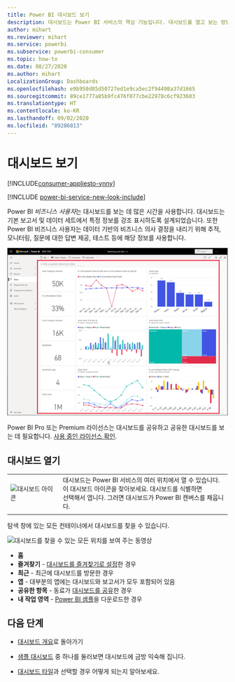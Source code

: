 ```yaml
---
title: Power BI 대시보드 보기
description: 대시보드는 Power BI 서비스의 핵심 기능입니다. 대시보드를 열고 보는 방법을 알아보세요.
author: mihart
ms.reviewer: mihart
ms.service: powerbi
ms.subservice: powerbi-consumer
ms.topic: how-to
ms.date: 08/27/2020
ms.author: mihart
LocalizationGroup: Dashboards
ms.openlocfilehash: e9b950d85d50727ed1e9ca5ec2f94498a37d1665
ms.sourcegitcommit: 89ce1777a85b9fc476f077cbe22978c6cf923603
ms.translationtype: HT
ms.contentlocale: ko-KR
ms.lasthandoff: 09/02/2020
ms.locfileid: "89286813"
---
```

# <a name="view-a-dashboard"></a>대시보드 보기

[!INCLUDE[consumer-appliesto-ynny](../includes/consumer-appliesto-ynny.md)]

[!INCLUDE [power-bi-service-new-look-include](../includes/power-bi-service-new-look-include.md)]

Power BI *비즈니스 사용자*는 대시보드를 보는 데 많은 시간을 사용합니다. 대시보드는 기본 보고서 및 데이터 세트에서 특정 정보를 강조 표시하도록 설계되었습니다. 또한 Power BI 비즈니스 사용자는 데이터 기반의 비즈니스 의사 결정을 내리기 위해 추적, 모니터링, 질문에 대한 답변 제공, 테스트 등에 해당 정보를 사용합니다.

![대시보드](media/end-user-dashboard-open/power-bi-new-dashboard.png)


Power BI Pro 또는 Premium 라이선스는 대시보드를 공유하고 공유한 대시보드를 보는 데 필요합니다. [사용 중인 라이선스 확인](end-user-license.md). 

## <a name="open-a-dashboard"></a>대시보드 열기



|              |         |
|------------|--------------------------------|
|![대시보드 아이콘](media/end-user-dashboard-open/power-bi-dashboard-icon.png)      |대시보드는 Power BI 서비스의 여러 위치에서 열 수 있습니다. <br> 이 대시보드 아이콘을 찾아보세요. 대시보드를 식별하면 <br>선택해서 엽니다. 그러면 대시보드가 Power BI 캔버스를 채웁니다. |
|                    |          |



탐색 창에 있는 모든 컨테이너에서 대시보드를 찾을 수 있습니다. 

![대시보드를 찾을 수 있는 모든 위치를 보여 주는 동영상](media/end-user-dashboard-open/power-bi-open-dashboards.gif)

- **홈** 
- **즐겨찾기** - [대시보드를 즐겨찾기로 설정](end-user-favorite.md)한 경우
- **최근** - 최근에 대시보드를 방문한 경우
- **앱** - 대부분의 앱에는 대시보드와 보고서가 모두 포함되어 있음
- **공유한 항목** - 동료가 [대시보드를 공유](end-user-shared-with-me.md)한 경우
- **내 작업 영역** - [Power BI 샘플](../create-reports/sample-datasets.md)을 다운로드한 경우



## <a name="next-steps"></a>다음 단계
* [대시보드 개요](end-user-dashboards.md)로 돌아가기

* [샘플 대시보드](../create-reports/sample-tutorial-connect-to-the-samples.md) 중 하나를 둘러보면 대시보드에 금방 익숙해 집니다.    
* [대시보드 타일](end-user-tiles.md)과 선택할 경우 어떻게 되는지 알아보세요.
